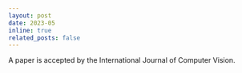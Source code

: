 ```yaml
---
layout: post
date: 2023-05
inline: true
related_posts: false
---
```


A paper is accepted by the International Journal of Computer Vision.
